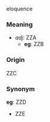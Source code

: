 eloquence
### Meaning
+ _adj_: ZZA
	+ __eg__: ZZB

### Origin

ZZC

### Synonym

__eg__: ZZD

+ ZZE


